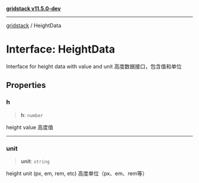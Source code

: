 [**gridstack v11.5.0-dev**](../README.md)

***

[gridstack](../globals.md) / HeightData

# Interface: HeightData

Interface for height data with value and unit
高度数据接口，包含值和单位

## Properties

### h

> **h**: `number`

height value
高度值

***

### unit

> **unit**: `string`

height unit (px, em, rem, etc)
高度单位（px、em、rem等）
